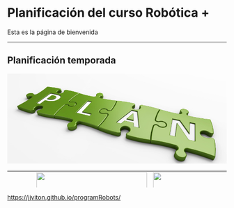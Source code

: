 # Planificación del curso Robótica +

Esta es la página de bienvenida
<hr  />
<h2>Planificación temporada</h2>
<a href="https://github.com/jjviton/programRobots/blob/master/programacion/planGeneral_2.docx">
<img src="https://github.com/jjviton/programRobots/blob/master/imagenes/plan.png" alt="planificacion" >
</a>








<table style="height: 38px;" width="459">
<tbody>
<tr>
<td><a href="http://fpgawars.github.io/">
  <img src="https://github.com/FPGAwars/icezum/raw/master/wiki/V1.1-RC1/icezum-alhambra-v1.1.jpg" alt="HTML tutorial" width="254" height="181">
</a></td>
<td><img src="https://www.arduino.cc/new_home/assets/illu-arduino-UNO.png" alt="" width="254" height="181" /></td>
<td><img src="imagenes/AAEAAQAAAAAAAAZ2AAAAJDBiYzNlMTQ0LTkyMWYtNDY3My1hODFmLTgxZTYxMjc3OGZlZg[1].jpg" alt="" width="254" height="181" /></td>
</tr>
<tr>
<td><img src="https://html5-editor.net/tinymce/plugins/emoticons/img/smiley-foot-in-mouth.gif" alt="foot-in-mouth" /></td>
<td>  
<a href="https://scratch-io.wikispaces.com/">
  <img src="https://scratch-io.wikispaces.com/file/view/20150413_140712.jpg/547109164/656x372/20150413_140712.jpg" alt="Scratch IO shield" width="350" height="200">
</a>


</td>
<td>&nbsp;</td>
</tr>
</tbody>
</table>





https://jjviton.github.io/programRobots/
